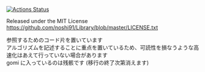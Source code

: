 [![Actions Status](https://github.com/noshi91/Library/workflows/verify/badge.svg)](https://github.com/noshi91/Library/actions)

Released under the MIT License
https://github.com/noshi91/Library/blob/master/LICENSE.txt

参照するためのコード片を置いています<br>
アルゴリズムを記述することに重点を置いているため、可読性を損なうような高速化はあえて行っていない場合があります<br>
gomi に入っているのは残骸です (移行の終了次第消えます)<br>
